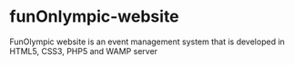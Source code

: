 # funOnlympic-website
FunOlympic website is an event management system that is developed in HTML5, CSS3, PHP5 and WAMP server
